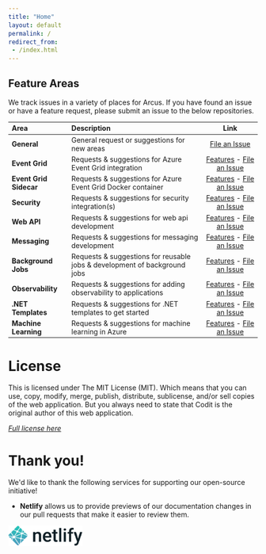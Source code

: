 ```yaml
---
title: "Home"
layout: default
permalink: /
redirect_from:
 - /index.html
---
```


## Feature Areas
We track issues in a variety of places for Arcus. If you have found an issue or have a feature request, please submit an issue to the below repositories.

| Area           | Description                                             | Link                   |
|:---------------|:--------------------------------------------------------|:----------------------:|
| **General**    | General request or suggestions for new areas            | [File an Issue](https://github.com/arcus-azure/arcus/issues) |
| **Event Grid** | Requests & suggestions for Azure Event Grid integration | [Features](https://eventgrid.arcus-azure.net/#features) - [File an Issue](https://github.com/arcus-azure/arcus.eventgrid/issues)
| **Event Grid Sidecar** | Requests & suggestions for Azure Event Grid Docker container | [Features](https://eventgrid-sidecar.arcus-azure.net/#features) - [File an Issue](https://github.com/arcus-azure/arcus.eventgrid.sidecar/issues)
| **Security** | Requests & suggestions for security integration(s) | [Features](https://security.arcus-azure.net/#features) - [File an Issue](https://github.com/arcus-azure/arcus.security/issues)
| **Web API** | Requests & suggestions for web api development | [Features](https://webapi.arcus-azure.net/#features) - [File an Issue](https://github.com/arcus-azure/arcus.webapi/issues)
| **Messaging** | Requests & suggestions for messaging development | [Features](https://messaging.arcus-azure.net/#features) - [File an Issue](https://https://github.com/arcus-azure/arcus.messaging/issues)
| **Background Jobs** | Requests & suggestions for reusable jobs & development of background jobs | [Features](https://background-jobs.arcus-azure.net/#features) - [File an Issue](https://github.com/arcus-azure/arcus.backgroundjobs/issues)
| **Observability** | Requests & suggestions for adding observability to applications | [Features](https://observability.arcus-azure.net/#features) - [File an Issue](https://github.com/arcus-azure/arcus.observability/issues)
| **.NET Templates** | Requests & suggestions for .NET templates to get started | [Features](https://templates.arcus-azure.net/#features) - [File an Issue](https://github.com/arcus-azure/arcus.templates/issues)
| **Machine Learning** | Requests & suggestions for machine learning in Azure | [Features](https://machine-learning.arcus-azure.net/#features) - [File an Issue](https://github.com/arcus-azure/arcus.azureml/issues)

# License
This is licensed under The MIT License (MIT). Which means that you can use, copy, modify, merge, publish, distribute, sublicense, and/or sell copies of the web application. But you always need to state that Codit is the original author of this web application.

*[Full license here](https://github.com/arcus-azure/arcus.security/blob/master/LICENSE)*

# Thank you!
We'd like to thank the following services for supporting our open-source initiative!

- **Netlify** allows us to provide previews of our documentation changes in our
  pull requests that make it easier to review them.

![Netlify](./media/logo-netlify.png)
